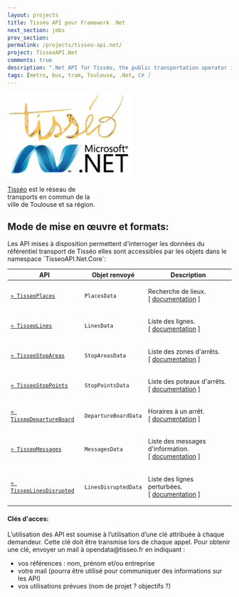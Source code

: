 ```yaml
---
layout: projects
title: Tisséo API pour Framework .Net
next_section: jmbs
prev_section: 
permalink: /projects/tisseo-api.net/
project: TisseoAPI.Net
comments: true
description: ".Net API for Tisséo, the public transportation operator in the Toulouse area."
tags: [metro, bus, tram, Toulouse, .Net, C# ]
---
```


<img src="/img/projects/tisseo/tisseoapi.jpg" />

<div style="margin-top:10px; margin-right:300px;" class="note info">
<a href="tisseo.fr">Tisséo</a> est le réseau de transports en commun de la ville de Toulouse et sa région.
</div>

<h2> Mode de mise en œuvre et formats:</h2>
Les API mises à disposition permettent d'interroger les données du référentiel transport de Tisséo elles sont accessibles par les objets dans le namespace  `TisseoAPI.Net.Core`:

<table>
<thead>
	<tr>
		<th>API</th>
		<th>Objet renvoyé</th>
		<th>Description</th>
	</tr>
</thead>
<tbody>
	<tr>
		<td>
		<a href="TisseoPlaces"><code class="option">&raquo; TisseoPlaces</code></a>
		</td>
		<td><code class="yel">PlacesData</code></td>
		<td><p>Recherche de lieux. <br />[ <a href="TisseoPlaces">documentation</a> ]</p></td>
	</tr> 
	<tr>
		<td>		
		<a href="TisseoLines"><code class="option">&raquo; TisseoLines</code></a></td>
		<td><code class="yel">LinesData</code></td>
		<td><p>Liste des lignes.<br />[ <a href="TisseoLines">documentation</a> ]</p></td>
	</tr> 
	<tr>
		<td><a href="TisseoStopAreas"><code class="option">&raquo; TisseoStopAreas</code></a></td>
		<td><code class="yel">StopAreasData</code></td>
		<td><p>Liste des zones d'arrêts.<br />[ <a href="TisseoStopAreas">documentation</a> ]</p></td>
	</tr> 
	<tr>
		<td><a href="TisseoStopPoints"><code class="option">&raquo; TisseoStopPoints</code></a></td>
		<td><code class="yel">StopPointsData</code></td>
		<td><p>Liste des poteaux d'arrêts.<br />[ <a href="TisseoStopPoints">documentation</a> ]</p></td>
	</tr> 
	<tr>
		<td><a href="TisseoDepartureBoard"><code class="option">&raquo; TisseoDepartureBoard</code></a></td>
		<td><code class="yel">DepartureBoardData</code></td>
		<td><p>Horaires à un arrêt.<br />[ <a href="TisseoDepartureBoard">documentation</a> ]</p></td>
	</tr> 
	<tr>
		<td><a href="TisseoMessages"><code class="option">&raquo; TisseoMessages</code></a></td>
		<td><code class="yel">MessagesData</code></td>
		<td><p>Liste des messages d'information.<br />[ <a href="TisseoMessages">documentation</a> ]</p></td>
	</tr> 
	<tr>
		<td><a href="TisseoLinesDisrupted"><code class="option">&raquo; TisseoLinesDisrupted</code></a></td>
		<td><code class="yel">LinesDisruptedData</code></td>
		<td><p>Liste des lignes perturbées.<br />[ <a href="TisseoLinesDisrupted">documentation</a> ]</p></td>
	</tr> 
</tbody>
</table>

<h4>Clés d'acces:</h4>
L’utilisation des API est soumise à l’utilisation d’une clé attribuée à chaque demandeur. Cette clé doit être transmise lors de chaque appel.
Pour obtenir une clé, envoyer un mail à opendata@tisseo.fr en indiquant :
<ul>
<li>vos références : nom, prénom et/ou entreprise</li>
<li>votre mail (pourra être utilisé pour communiquer des informations sur les API)</li>
<li>vos utilisations prévues (nom de projet ? objectifs ?)</li>
</ul>